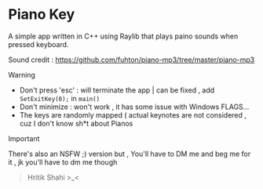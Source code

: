 # Piano Key

A simple app written in C++ using Raylib that plays paino sounds when pressed keyboard.

Sound credit : https://github.com/fuhton/piano-mp3/tree/master/piano-mp3 



> [!WARNING]
> - Don't press 'esc' : will terminate the app | can be fixed , add `SetExitKey(0);` in `main()` 
> - Don't minimize : won't work , it has some issue with Windows FLAGS...
> - The keys are randomly mapped ( actual keynotes are not considered , cuz I don't know sh*t about Pianos

> [!IMPORTANT]  
> There's also an NSFW ;) version but , You'll have to DM me and beg me for it , jk you'll have to dm  me though


> Hritik Shahi >_<
